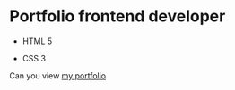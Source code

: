 # Portfolio frontend developer
- HTML 5
* CSS 3

Can you view [my portfolio](https://viacheslav1985.github.io/portfolio_bakery-store/)
